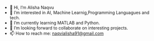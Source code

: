 - 👋 Hi, I’m Alisha Naqvu
- 👀 I’m interested in AI, Machine Learnig,Programming Languagues and tech.
- 🌱 I’m currently learning MATLAB and Python.
- 💞️ I’m looking forward to collaborate on interesting projects.
- 📫 How to reach me: naqvialisha91@gmail.com



